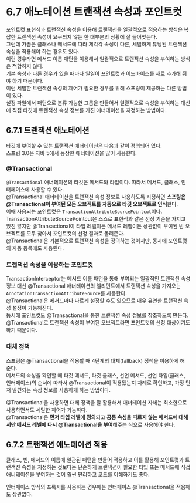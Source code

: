 # 6.7 애노테이션 트랜잭션 속성과 포인트컷

포인트컷 표현식과 트랜잭션 속성을 이용해 트랜잭션을 일괄적으로 적용하는 방식은 복잡한 트랜잭션 속성이 요구되지 않는 한 대부분의 상황에 잘 들어맞는다.  
그런데 가끔은 클래스나 메서드에 따라 제각각 속성이 다른, 세밀하게 튜닝된 트랜잭션 속성을 적용해야 하는 경우도 있다.  
이런 경우라면 메서드 이름 매턴을 이용해서 일괄적으로 트랜잭션 속성을 부여하는 방식은 적합하지 않다.  
기본 속성과 다른 경우가 있을 때마다 일일이 프인트컷과 어드바이스를 새로 추가해 줘야 하기 때문이다.  
이런 세밀한 트랜잭션 속성의 제어가 필요한 경우를 위해 스프링이 제공하는 다른 방법이 있다.  
설정 파일에서 패턴으로 분류 가능한 그룹을 만들어서 일괄적으로 속성을 부여하는 대신에 직접 타깃에 트랜잭션 속성 정보를 가진 애너테이션을 지정하는 방법이다.

## 6.7.1 트랜잭션 애노테이션

타깃에 부여할 수 있는 트랜잭션 애너테이션은 다음과 같이 정의되어 있다.  
스프링 3.0은 자바 5에서 등장한 애너테이션을 많이 사용한다.

### @Transactional

`@Transactional` 애너테이션의 타깃은 메서드와 타입이다. 따라서 메서드, 클래스, 인터페이스에 사용할 수 있다.  
@Transactional 애너테이션을 트랜잭션 속성 정보로 사용하도록 지정하면 **스프링은 @Transactional이 부여된 모든 오브젝트를 자동으로 타깃 오브젝트로 인식**한다.  
이때 사용되는 포인트컷은 `TransactionAttributeSourcePointcut`이다.  
TransactionAttributeSourcePointcut은 스스로 표현식과 같은 선정 기준을 가지고 있진 않지만 @Transactional이 타입 레벨이든 메서드 레벨이든 상관없이 부여된 빈 오브젝트를 모두 찾아서 포인트컷의 선정 결과로 돌려준다.  
@Transactional은 기본적으로 트랜잭션 속성을 정의하는 것이지만, 동시에 포인트컷의 자동 등록에도 사용된다.

### 트랜잭션 속성을 이용하는 포인트컷

TransactionInterceptor는 메서드 이름 패턴을 통해 부여되는 일괄적인 트랜잭션 속성 정보 대신 @Transactional 애너테이션의 엘리먼트에서 트랜잭션 속성을 가져오는 `AnnotationTransactionAttributeSource`를 사용한다.  
@Transactional은 메서드마다 다르게 설정할 수도 있으므로 매우 유연한 트랜잭션 속성 설정이 가능해진다.  
동시에 포인트컷도 @Transactional을 통한 트랜잭션 속성 정보를 참조하도록 만든다.  
@Transactional로 트랜잭션 속성이 부여된 오브젝트라면 포인트컷의 선정 대상이기도 하기 때문이다.

### 대체 정책

스프링은 @Transactional을 적용할 때 4단계의 대체(fallback) 정책을 이용하게 해 준다.  
메서드의 속성을 확인할 때 타깃 메서드, 타깃 클래스, 선언 메서드, 선언 타입(클래스, 인터페이스)의 순서에 따라서 @Transactional이 적용됐는지 차례로 확인하고, 가장 먼저 발견되는 속성 정보를 사용하게 하는 방법이다.

@Transactional을 사용하면 대체 정책을 잘 활용해서 애너테이션 자체는 최소한으로 사용하면서도 세밀한 제어가 가능하다.  
@Transactional은 **먼저 타입 레벨에 정의**되고 **공통 속성을 따르지 않는 메서드에 대해서만 메서드 레벨에 다시 @Transactional을 부여**해주는 식으로 사용해야 한다.

## 6.7.2 트랜잭션 애노테이션 적용

클래스, 빈, 메서드의 이름에 일관된 패턴을 만들어 적용하고 이를 활용해 포인트컷과 트랜잭션 속성을 지정하는 것보다는 단순하게 트랜잭션이 필요한 타입 또는 메서드에 직접 애너테이션을 부여하는 것이 훨씬 편리하고 코드를 이해하기도 좋다.

인터페이스 방식의 프록시를 사용하는 경우에는 인터페이스 @Transactional을 적용해도 상관없다.
